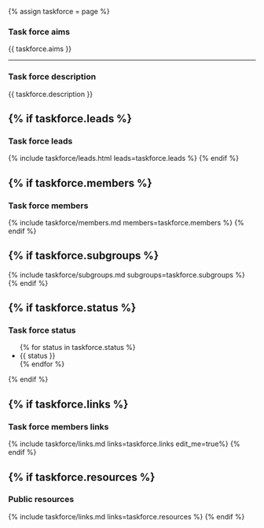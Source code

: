 {% assign taskforce = page %}

### Task force aims

{{ taskforce.aims }}

---

### Task force description

{{ taskforce.description }}

<!-- LEADS -->
{% if taskforce.leads %}
---
### Task force leads

{% include taskforce/leads.html leads=taskforce.leads %}
{% endif %}

<!-- MEMBERS -->
{% if taskforce.members %}
---
### Task force members 

{% include taskforce/members.md members=taskforce.members %}
{% endif %}

<!-- SUBGROUPS -->
{% if taskforce.subgroups %}
---
{% include taskforce/subgroups.md subgroups=taskforce.subgroups %}
{% endif %}

<!-- Status -->
{% if taskforce.status %}
---
### Task force status  

<ul>
{% for status in taskforce.status %}
    <li> {{ status }} </li> 
{% endfor %}
</ul>
{% endif %}

<!-- Links -->
{% if taskforce.links %}
---

### Task force members links

{% include taskforce/links.md links=taskforce.links edit_me=true%}
{% endif %}

<!-- Resources -->
{% if taskforce.resources %}
---

### Public resources

{% include taskforce/links.md links=taskforce.resources %}
{% endif %}
